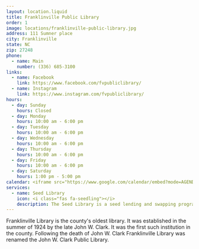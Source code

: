 ```yaml
---
layout: location.liquid
title: Franklinville Public Library
order: 1
image: locations/franklinville-public-library.jpg
address: 111 Sumner place
city: Franklinville
state: NC
zip: 27248
phone: 
  - name: Main
    number: (336) 685-3100
links: 
  - name: Facebook
    link: https://www.facebook.com/fvpubliclibrary/
  - name: Instagram
    link: https://www.instagram.com/fvpubliclibrary/
hours: 
  - day: Sunday
    hours: Closed
  - day: Monday
    hours: 10:00 am - 6:00 pm
  - day: Tuesday
    hours: 10:00 am - 6:00 pm
  - day: Wednesday
    hours: 10:00 am - 6:00 pm
  - day: Thursday
    hours: 10:00 am - 6:00 pm
  - day: Friday
    hours: 10:00 am - 6:00 pm
  - day: Saturday
    hours: 1:00 pm - 5:00 pm
calendar: <iframe src="https://www.google.com/calendar/embed?mode=AGENDA&amp;height=400&amp;wkst=2&amp;bgcolor=%23FFFFFF&amp;src=0mcuravjf2am931husole2u4j8%40group.calendar.google.com&amp;color=%231B887A&amp;ctz=America%2FNew_York" style=" border-width:0 " width="280" height="400" frameborder="0" scrolling="no"></iframe>
services: 
  - name: Seed Library
    icon: <i class="fas fa-seedling"></i>
    description: The Seed Library is a seed lending and swapping program to cultivate community and give folks the tools and knowledge they need to grow, save, and  share food for years to come. 
---
```


Franklinville Library is the county's oldest library. It was established in the summer of 1924 by the late John W. Clark. It was the first such institution in the county. Following the death of John W. Clark Franklinville Library was renamed the John W. Clark Public Library.

